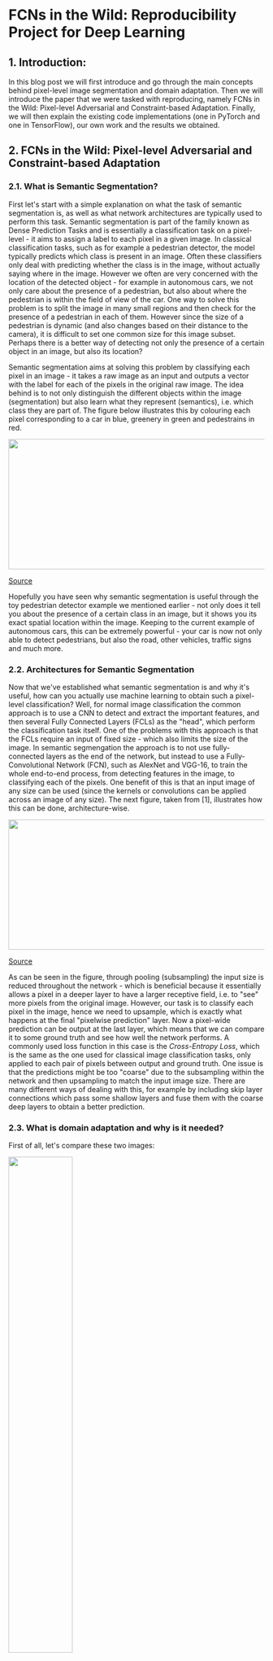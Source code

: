 # FCNs in the Wild: Reproducibility Project for Deep Learning
## 1. Introduction:
In this blog post we will first introduce and go through the main concepts behind pixel-level image segmentation and domain adaptation. Then we will introduce the paper that we were tasked with reproducing, namely FCNs in the Wild: Pixel-level Adversarial and Constraint-based Adaptation. Finally, we will then explain the existing code implementations (one in PyTorch and one in TensorFlow), our own work and the results we obtained.


## 2. FCNs in the Wild: Pixel-level Adversarial and Constraint-based Adaptation

### 2.1. What is Semantic Segmentation?
First let's start with a simple explanation on what the task of semantic segmentation is, as well as what network architectures are typically used to perform this task. Semantic segmentation is part of the family known as Dense Prediction Tasks and is essentially a classification task on a pixel-level - it aims to assign a label to each pixel in a given image. In classical classification tasks, such as for example a pedestrian detector, the model typically predicts which class is present in an image. Often these classifiers only deal with predicting whether the class is in the image, without actually saying where in the image. However we often are very concerned with the location of the detected object - for example in autonomous cars, we not only care about the presence of a pedestrian, but also about where the pedestrian is within the field of view of the car. One way to solve this problem is to split the image in many small regions and then check for the presence of a pedestrian in each of them. However since the size of a pedestrian is dynamic (and also changes based on their distance to the camera), it is difficult to set one common size for this image subset. Perhaps there is a better way of detecting not only the presence of a certain object in an image, but also its location?

Semantic segmentation aims at solving this problem by classifying each pixel in an image - it takes a raw image as an input and outputs a vector with the label for each of the pixels in the original raw image. The idea behind is to not only distinguish the different objects within the image (segmentation) but also learn what they represent (semantics), i.e. which class they are part of. The figure below illustrates this by colouring each pixel corresponding to a car in blue, greenery in green and pedestrains in red.

<p>
<img src="https://user-images.githubusercontent.com/69580104/162279209-3d008ac0-784f-4901-b9d2-c5eb35b43607.jpeg" width="512" height="256" />
  
[Source](https://towardsdatascience.com/semantic-segmentation-of-150-classes-of-objects-with-5-lines-of-code-7f244fa96b6c)
  
<p>

Hopefully you have seen why semantic segmentation is useful through the toy pedestrian detector example we mentioned earlier - not only does it tell you about the presence of a certain class in an image, but it shows you its exact spatial location within the image. Keeping to the current example of autonomous cars, this can be extremely powerful - your car is now not only able to detect pedestrians, but also the road, other vehicles, traffic signs and much more.
  
### 2.2. Architectures for Semantic Segmentation
Now that we've established what semantic segmentation is and why it's useful, how can you actually use machine learning to obtain such a pixel-level classification? 
  Well, for normal image classification the common approach is to use a CNN to detect and extract the important features, and then several Fully Connected Layers (FCLs) as the "head", which perform the classification task itself. One of the problems with this approach is that the FCLs require an input of fixed size - which also limits the size of the image.
In semantic segmengation the approach is to not use fully-connected layers as the end of the network, but instead to use a Fully-Convolutional Network (FCN), such as AlexNet and VGG-16, to train the whole end-to-end process, from detecting features in the image, to classifying each of the pixels. One benefit of this is that an input image of any size can be used (since the kernels or convolutions can be applied across an image of any size).
  The next figure, taken from [1], illustrates how this can be done, architecture-wise.

<p>
<img src="https://user-images.githubusercontent.com/69580104/162281381-4bdeee8a-7823-497b-a5b9-61be9ef77a51.png" width="512" height="256" />
  
[Source](https://arxiv.org/abs/1605.06211)
  
<p>

As can be seen in the figure, through pooling (subsampling) the input size is reduced throughout the network - which is beneficial because it essentially allows a pixel in a deeper layer to have a larger receptive field, i.e. to "see" more pixels from the original image. However, our task is to classify each pixel in the image, hence we need to upsample, which is exactly what happens at the final "pixelwise prediction" layer. Now a pixel-wide prediction can be output at the last layer, which means that we can compare it to some ground truth and see how well the network performs. A commonly used loss function in this case is the *Cross-Entropy Loss*, which is the same as the one used for classical image classification tasks, only applied to each pair of pixels between output and ground truth. One issue is that the predictions might be too "coarse" due to the subsampling within the network and then upsampling to match the input image size. There are many different ways of dealing with this, for example by including skip layer connections which pass some shallow layers and fuse them with the coarse deep layers to obtain a better prediction. 
  
### 2.3. What is domain adaptation and why is it needed?

First of all, let's compare these two images:
  
<p>
<img src="https://user-images.githubusercontent.com/69580104/162791518-5af5c7f8-82d8-48ce-bc03-ff95ca9c9e07.png" width=50% />
  
[Source: TripSavvy]
  
<p>
<p> <img src="https://user-images.githubusercontent.com/69580104/162792068-e62c59a2-3b7a-4f3f-8b2a-24245874a049.png" width=50%/>
  
[Source: NYCgo.com]
<p

For a human it is relatively trivial to realise that they are both photos of a square, containing a lot of signs, people, and some vehicles. There are stark differences between the way the images look in terms of colour and intensity, but a human can attribute all that to the fact that the top image is obviously taken on a snowy winter day. Unfortunately, neural networks often cannot achieve this reasoning - it is common knowledge that models will cheat or find a shortcut, if one is available. This, in turn, results in such models not being very good at generalising to new environments, especially ones that look so different from what they are used to - even if they semantically contain the same information.
   
 Hopefully this little example has illustrated how vastly different images of semantically the same objects can look. It is not just lightning and weather conditions that can affect the way an instance of a class appears - in winter people dress very differently from summer, yet they are still people that should be recognised as such. Then this begs the question -How can we then teach a neural network to associate such instances with the ones it knows? Well, this is precisely what domain adaptation aims to solve.
   
More often than not it is not the lack of data that is the problem, but the lack of labels - as the process of annotation is both time-consuming and expensive, especially when one is dealing with a more complex task like pixel-wise segmentation and classification. As such, if we want to deploy our semantic segmentation network into a new city, we will often know what this city looks like and already have images of it - and if not, the collection of such raw data is not particularly difficult. One of the ideas of domain adaptation is exploiting exactly this - how can we teach our network to adapt its acquired knowledge to this new environment, without requiring the use of expensive labelled data? Well this is what the paper *FCNs in the Wild* is about, and we will introduce that in the next section.
   
### 2.4 The paper

#### Background and main contribution
The motivation behind this paper is that fully convolutional models typically perform well in supervised settings but struggle when changing between domains, ie. if the model is trained on simulated data but must be tested in a real-data setting. The difficulty when changing between domains is that it causes shifts in the pixel-level distribution. Some specific examples of this can be changes in the light or the frequency of object appearance. For semantic segmentation, the latter is a great challenge. For this reason, it is important for learning to be able to transfer information between related settings. 

The main contribution from the article is thus a method for semantic segmentation for domain shifts. They introduce an unsupervised adversarial approach for pixel prediction for adapting to new domains. The suggested method indeed outperforms the baseline model on multiple large-scale data sets. 

#### Datasets
There were three datasets that were used in the paper for various domain adaptations: Cityscapes, SYNTHIA and GTA5. Starting with Cityscapes, which contained 5000 images from several cities which were used on a 59.5/30.5/10 train/validation/testing split. Secondly, the SYNTHIA dataset used contained 9000 synthetic city images which had Cityscape-compatible annotations. Lastly, GTA5 which contained 24,966 labeled images from the video game Gradn Theft Auto 5 and gathered a subset of these images whose labels were compatible with the Cityscapes. 
#### Method
The method combines two parts for dealing with adaption. A part that deals with global changes and a part that deals with category-specific changes. The global changes relate to a shift in the marginal distribution of the feature space – this is most obvious when the domains are very different such as real and simulated data. The category-specific changes relate to differences in category-specific features such as occurrence of objects. The framework consists of a source domain with labeled images and a target domain with unlabelled images. The loss function consists of three main parts: 
   
   ![image](https://user-images.githubusercontent.com/101123359/162801773-62e38175-9bed-4a28-950e-9c84b14e85eb.png)
   
* 1. $L_seg$ simply optimises the supervised segmentation in the supervised domain. The purpose is to ensure that the model does not diverge too much from the source solution and thus that the transfered information is valid. 
* 2. A part that minimises the distance between the global distributions in the two domains. This is done by adversarial learning with an alternating minimization procedure. The first objective seek to finding the parameters that will minimise the distance between the source and target domain. The second objective will train a classifier to distinguish between source and target domain and hereby estimate a distance function. The result is then that the model learns the best possible classifier and use this information to learn the parameters that can minimise this difference. 
* 3. A part for category-specific adaption by using statistics from the labeled source domain in the unlabeled target domain. For each source image containing a class c is computed the percentage of pixels whose true label is class c. The purpose is that pixels in the target domain is assigned to classes within the expected range based on the source domain. This paper has the additional contribution that it uses the lower and top 10% as well as the average value for these contraints compared to prior work that often uses just a single threshold. In that way information from a supervised setting is transferred to an unsupervised setting. 

#### Applications and Results

The paper presented results with various adaptations, ranging from mild to more drastic differences between the two domains. The method was applied to three different types of domain adaption tasks, namely between cities (small shift), between seasons as well as between synthetic and real data (large shift). Cityscapes is used as target domain for all three domain shifts and also the source domain for cities-->cities.  SYNTHIA is used as source domain both for the application of season->season and synthetic -> real. GTA5 is used as source domain for synthetic-->real. BDDS is used as both source and target domain for cities-->cities. All together this represents shifts of various challenge for the model. 

Below we have posted two tables containing results from the paper for the shifts aforementioned, the first one corresponds to the large shift, using GTA5 and SYNTHIA, while the second corresponds to the small shift, only using Cityscapes. Note how there are three rows per experiment, the first row is the benchmark while the bottom two rows are the results from the method in the paper that has been split in two for ablation purposes to examine the effect of including the category-speficic part of the loss function vs. only including lobal changes in the loss function. 
 
<p style="text-align: center;">Table 1: Large domain shift, trained on videogame/syntethic cities tested on real cities</p>

<p>
<img src="https://i.imgur.com/ZjODpjx.png" width="641" height="218" />
  
[Source](https://arxiv.org/pdf/1612.02649.pdf)
  
<p>
  
Table 1 shows how the network behaved when being trained on videogame/synthetic scenery then tested with real cities, as one can see some objects were more adaptable than others such as buildings and roads while recognizing other objects showed no carry over (like trains). It is clear that the proposed method outperforms the baseline model when it comes to identifying the vast majority of objects. For GTA5 the category-specfic adaption offered a clear benefit but only a small improvement for SYNTHIA. 
  
<p style="text-align: center;">Table 2: Small domain shift, trained on real cities tested on different real cities</p>
<p>
<img src="https://i.imgur.com/rWHatBT.png" width="639" height="109" />
  
[Source](https://arxiv.org/pdf/1612.02649.pdf)
  
<p>
  
Table 2 (shown above) corresponds to the small shift in domain. Note how, compared to the previous the table, the network shows high adaptability which is intuitive as the change is not as drastic. We present this table as when performing our own experiments we will use this for comparison given in our experiments we looked at adaptability between different cities. 

## 3. Plans for reproducibility project. NOT FINISHED
The results presented above is what we were to reproduce, namely the performance on adaption from synthetic to real data using GTA5 and SYNTHIA.
Bases on our understanding of the paper, we identified several analyses of interest. 

* Apply the method to different domain adaption tasks. The majority of the data that the article is based upon is related to cities, wether it being in different cities, in different seasons or synthetic vs. real. It could be interesting to experiment with alternative settings such as FIND EXAMPLES + DATASETS. What kind of challenge is this (large, medium, small?) 
* Including ablation study with category-speicific adaption. The effect of the CA part would be interesting for further examination, as the magnitude of improvement seemed to vary across datasets. 
* Changing constraints in CA? 
* Learning curve for different number of data samples?
* Changing the weights for the terms in the loss function (for example give a weight of 0.8 to GA loss and 0.2 to CA on the loss function)

 
## 3. Implementation
There were two implementations available for this paper: one in PyTorch (link) and one in TensorFlow (link).

### PyTorch implementation:
This implementation provides the code for obtaining the pre-trained VGG16 network and then further trains it on the GTA5 annotated dataset for semantic segmentation. However, the implementation is still work-in-progress and is missing the main parts of the paper - namely the domain adaptation adversarial training. Furthermore, the paper itself does not provide in-depth description of the hyperparameters used and the architecture. For this reason, we decided not to use this implementation and instead focused on the alternative TensorFlow implementation.

### TensorFlow implementation:
The second available implementation of the paper was written in a combination of C++ and Python using TensorFlow 1.1. The use of C++ required a compiler and since installing a compiler like cmake on Windows is a tedious process, we used a native Ubuntu installation to run the network. The implementation itself was complete and an trained model was available. This model was trained on the CityScapes dataset and then adapted on a different dataset - NMD, which also contains real-life photos of city landscape. 


### Our work:
  
#### Getting started:
Since the PyTorch model was largely unfinished, our team decided to use the TensorFlow implementation. Unfortunately, that implementation required a compiler, as well as some outdated and deprecated packages. Furthermore, the dependencies list only contained the MacOS versions of packages - hence we had to find the corresponding version of each package for Windows/Linux. Much of our initial work was dedicated to ensuring that all packages were compatible, as the implementation also required TensorFlow 1.1 which then requires an older version of CUDA in order to run the training process on the GPU. In the end we were able to run the implementation, however only one member of our team had a native Linux installation which made parallel work on the existing code much more difficult.

#### Datasets
The tensorflow implementation made use of the datasets from the paper (Cityscapes, SYNTHIA, GTA5) and additionally used a database "NMD Database" they had developed which was made of images from Taipei, Tokyo, Roma & Rio. Table 3 shows some more detail about the NMD Dataset.
<p style="text-align: center;">Table 3: NMD Dataset features</p>
<p>
<img src="https://i.imgur.com/ksPBiZ0.png" width="641" height="118" />
  
[Source](https://yihsinchen.github.io/segmentation_adaptation/#Dataset)
  
<p>

#### Data Processing:
After we set up the model, we wanted to evaluate the performance of the available trained model on some of the test images. In order to do that we had to process all the test images since they had to be in a 512x256 image size. We created an image processing function which would re-scale the images to match the input of the neural network, while also maintaining some of the label information that was built into the images themselves. A benefit of this approach was that re-scaling the images also drastically reduced the size of the training and testing datasets - from tens of GBs to only a few GB.
  
#### Training the model:
We adapted the provided scripts in order to use the specific datasets used in the original paper - namely the labelled SYNTHIA for training and the unlabelled Cityscapes for the domain adaptation. Our first attempt was to train the network on a Intel Core i7 CPU. The average training time for a single batch was around 400 seconds, which showed that training it on a CPU would be intractable. We then re-configured the network to use the laptop's RTX 2060 6GB graphics card. Unfortunately the GPU would quickly run out of memory due to the size of the model itself - lowering the batch size and training on only a subset of the training set did reduce the GPU usage but it was still not able to fit the whole model in memory. Since we could not possibly train the model on our hardware, we decided to instead evaluate the performance of the pre-trained available model on different datasets, without performing extra domain adaptation. 
  
#### Results:
Since we were not able to train the model, we decided to instead test how well it generalises to cities that it has not seen before. While the idea of the model is to transfer the learning to a new domain using by training on some unlabelled data from the target domain, it can still be worthwile to see if a model trained on source A and adapted to target B can perform well on a new data set C. While the best performance will be certainly obtained by first adapting the network to the new city, this process requires a complete re-training of the model, which as we saw is computationally expensive, both in terms of GPU memory requirements, and also possibly in terms of training time. Unfortunately the authors did not disclose the hardware that they performed the training on, as well as the training time that it took, so we have to base our assumptions on the observations from trying to train the model on our hardware. 

We tested the Cityscapes-to-Taipei model on three other cities from the NMD dataset - Tokyo, Rio and Rome. All four cities are quite different from each other, both geographically and architecturally, which could show some interesting results regarding the generalisation capabilities of the model. Furthermore, we tested the performance on some of the data from the Berkeley dataset (that the original paper adapted to), however, due to differences in the dataset labelling format we were only able to obtain qualitative results (in the form of images) and no IoU data.
  
  
INSERT TABLE WITH RESULTS

  
First let's qualitatively analyse some of the images from Taipei, the city that the model was adapted to:
  
![image](https://user-images.githubusercontent.com/69580104/162591383-6f0e5e52-6a5c-4f4b-8088-9f3869358203.png)
  
In general the model does not perform very well, even on the dataset from the city that it was adapted to. In the first image some of the street signs are segmented very well, while others are not detected at all. On the other hand, motorbikes and cars are qualitatively segmented well in most cases.
  
![image](https://user-images.githubusercontent.com/69580104/162591389-e399d5b4-1601-4740-a8d4-540f39a24b96.png)
  
In this image much better qualitative results can be observed - the pedestrians' bodies are well segmented, as well as the folliage, street sign and motorbikes. There are also much fewer noisy detections than in the first image.
  
![image](https://user-images.githubusercontent.com/69580104/162591395-ca91f2ca-b543-4a18-bdb4-0a4f1321487b.png)
  
The final that we're showing also shows good detection of vehicles, but it the model seems to have difficulty differentiating between pedestrian and motorcyclist. Furthermore some noise can again be seen around the image - mainly parts of the building that have been segmented as folliage.
  

Now we'll look at a few images from Rome, which is another one of the test cities in the NMD dataset.  
  
![image](https://user-images.githubusercontent.com/69580104/162591189-a3e3d651-c7ba-47ad-9f2e-6e73a3821837.png)
![image](https://user-images.githubusercontent.com/69580104/162591213-1d890297-7c2e-416c-9a93-c82b9c4cd45e.png)
![image](https://user-images.githubusercontent.com/69580104/162591304-cb77b60b-62f6-4e6e-878d-5b2cf3b3a8bc.png)
  
It seems that the model is quite good at segmenting cars and folliage, however, that was a noticeable lack of pedestrians in the test images for this dataset. The segmentation of pedestrians in the few images that do contain them seems to be quite coarse and also sometimes misclassifies pedestrian and motorcycle.
 
Rio:
  
![image](https://user-images.githubusercontent.com/69580104/162591742-3077228b-3cc4-4d1b-9e61-44a9431fe750.png)
![image](https://user-images.githubusercontent.com/69580104/162591751-b26fed72-4f85-4f53-9f27-dd4445caad37.png)
![image](https://user-images.githubusercontent.com/69580104/162591762-27e136f1-af8d-487f-8f48-f1240ef205dc.png)
  
Tokyo:
  
Berkeley: 
  
## 4. Perspective to Edward Raff 2019 'A Step Toward Quantifying Independently Reproducible Machine Learning Research'. 
Reproducibility was not succesful in this case and in the above we have evaluated our own challenges in this process. We will end the blog with some perspectives to the seminar paper from Week 2; 'A Step Toward Quantifying Independently Reproducible Machine Learning Research' by Edward Raff, and evaluate our paper 'FCNs in the Wild' based on a selection of their findings. 
